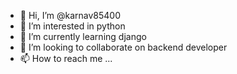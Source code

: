 - 👋 Hi, I’m @karnav85400
- 👀 I’m interested in python 
- 🌱 I’m currently learning django 
- 💞️ I’m looking to collaborate on backend developer 
- 📫 How to reach me ...

<!---
karnav85400/karnav85400 is a ✨ special ✨ repository because its `README.md` (this file) appears on your GitHub profile.
You can click the Preview link to take a look at your changes.
--->
